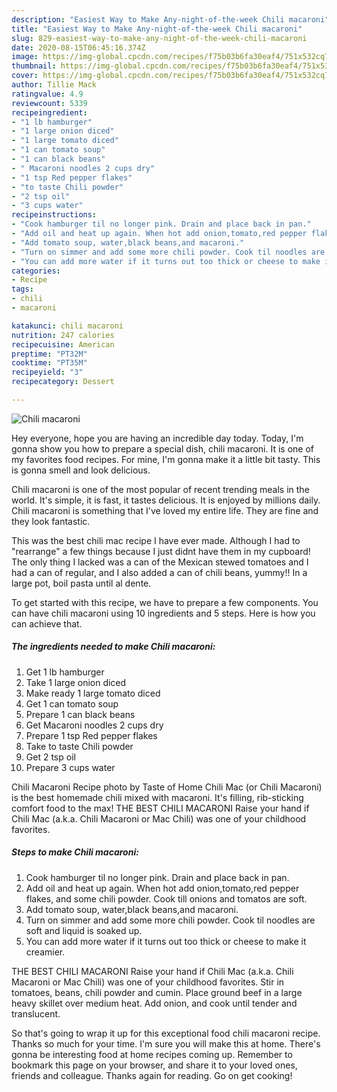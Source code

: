 ```yaml
---
description: "Easiest Way to Make Any-night-of-the-week Chili macaroni"
title: "Easiest Way to Make Any-night-of-the-week Chili macaroni"
slug: 829-easiest-way-to-make-any-night-of-the-week-chili-macaroni
date: 2020-08-15T06:45:16.374Z
image: https://img-global.cpcdn.com/recipes/f75b03b6fa30eaf4/751x532cq70/chili-macaroni-recipe-main-photo.jpg
thumbnail: https://img-global.cpcdn.com/recipes/f75b03b6fa30eaf4/751x532cq70/chili-macaroni-recipe-main-photo.jpg
cover: https://img-global.cpcdn.com/recipes/f75b03b6fa30eaf4/751x532cq70/chili-macaroni-recipe-main-photo.jpg
author: Tillie Mack
ratingvalue: 4.9
reviewcount: 5339
recipeingredient:
- "1 lb hamburger"
- "1 large onion diced"
- "1 large tomato diced"
- "1 can tomato soup"
- "1 can black beans"
- " Macaroni noodles 2 cups dry"
- "1 tsp Red pepper flakes"
- "to taste Chili powder"
- "2 tsp oil"
- "3 cups water"
recipeinstructions:
- "Cook hamburger til no longer pink. Drain and place back in pan."
- "Add oil and heat up again. When hot add onion,tomato,red pepper flakes, and some chili powder. Cook till onions and tomatos are soft."
- "Add tomato soup, water,black beans,and macaroni."
- "Turn on simmer and add some more chili powder. Cook til noodles are soft and liquid is soaked up."
- "You can add more water if it turns out too thick or cheese to make it creamier."
categories:
- Recipe
tags:
- chili
- macaroni

katakunci: chili macaroni 
nutrition: 247 calories
recipecuisine: American
preptime: "PT32M"
cooktime: "PT35M"
recipeyield: "3"
recipecategory: Dessert

---
```



![Chili macaroni](https://img-global.cpcdn.com/recipes/f75b03b6fa30eaf4/751x532cq70/chili-macaroni-recipe-main-photo.jpg)

Hey everyone, hope you are having an incredible day today. Today, I'm gonna show you how to prepare a special dish, chili macaroni. It is one of my favorites food recipes. For mine, I'm gonna make it a little bit tasty. This is gonna smell and look delicious.

Chili macaroni is one of the most popular of recent trending meals in the world. It's simple, it is fast, it tastes delicious. It is enjoyed by millions daily. Chili macaroni is something that I've loved my entire life. They are fine and they look fantastic.

This was the best chili mac recipe I have ever made. Although I had to &#34;rearrange&#34; a few things because I just didnt have them in my cupboard! The only thing I lacked was a can of the Mexican stewed tomatoes and I had a can of regular, and I also added a can of chili beans, yummy!! In a large pot, boil pasta until al dente.


To get started with this recipe, we have to prepare a few components. You can have chili macaroni using 10 ingredients and 5 steps. Here is how you can achieve that.

<!--inarticleads1-->

##### The ingredients needed to make Chili macaroni:

1. Get 1 lb hamburger
1. Take 1 large onion diced
1. Make ready 1 large tomato diced
1. Get 1 can tomato soup
1. Prepare 1 can black beans
1. Get  Macaroni noodles 2 cups dry
1. Prepare 1 tsp Red pepper flakes
1. Take to taste Chili powder
1. Get 2 tsp oil
1. Prepare 3 cups water


Chili Macaroni Recipe photo by Taste of Home Chili Mac (or Chili Macaroni) is the best homemade chili mixed with macaroni. It&#39;s filling, rib-sticking comfort food to the max! THE BEST CHILI MACARONI Raise your hand if Chili Mac (a.k.a. Chili Macaroni or Mac Chili) was one of your childhood favorites. 

<!--inarticleads2-->

##### Steps to make Chili macaroni:

1. Cook hamburger til no longer pink. Drain and place back in pan.
1. Add oil and heat up again. When hot add onion,tomato,red pepper flakes, and some chili powder. Cook till onions and tomatos are soft.
1. Add tomato soup, water,black beans,and macaroni.
1. Turn on simmer and add some more chili powder. Cook til noodles are soft and liquid is soaked up.
1. You can add more water if it turns out too thick or cheese to make it creamier.


THE BEST CHILI MACARONI Raise your hand if Chili Mac (a.k.a. Chili Macaroni or Mac Chili) was one of your childhood favorites. Stir in tomatoes, beans, chili powder and cumin. Place ground beef in a large heavy skillet over medium heat. Add onion, and cook until tender and translucent. 

So that's going to wrap it up for this exceptional food chili macaroni recipe. Thanks so much for your time. I'm sure you will make this at home. There's gonna be interesting food at home recipes coming up. Remember to bookmark this page on your browser, and share it to your loved ones, friends and colleague. Thanks again for reading. Go on get cooking!
